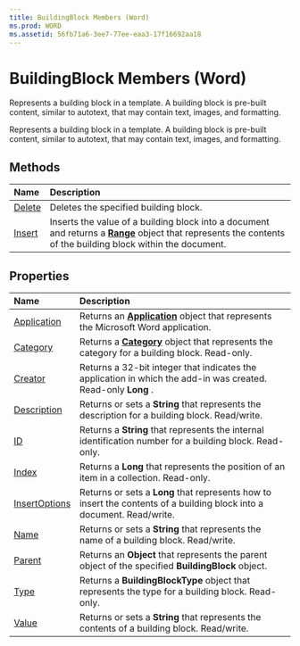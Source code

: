 ```yaml
---
title: BuildingBlock Members (Word)
ms.prod: WORD
ms.assetid: 56fb71a6-3ee7-77ee-eaa3-17f16692aa18
---
```



# BuildingBlock Members (Word)
Represents a building block in a template. A building block is pre-built content, similar to autotext, that may contain text, images, and formatting.

Represents a building block in a template. A building block is pre-built content, similar to autotext, that may contain text, images, and formatting.


## Methods



|**Name**|**Description**|
|:-----|:-----|
|[Delete](buildingblock-delete-method-word.md)|Deletes the specified building block.|
|[Insert](buildingblock-insert-method-word.md)|Inserts the value of a building block into a document and returns a  **[Range](range-object-word.md)** object that represents the contents of the building block within the document.|

## Properties



|**Name**|**Description**|
|:-----|:-----|
|[Application](buildingblock-application-property-word.md)|Returns an  **[Application](application-object-word.md)** object that represents the Microsoft Word application.|
|[Category](buildingblock-category-property-word.md)|Returns a  **[Category](category-object-word.md)** object that represents the category for a building block. Read-only.|
|[Creator](buildingblock-creator-property-word.md)|Returns a 32-bit integer that indicates the application in which the add-in was created. Read-only  **Long** .|
|[Description](buildingblock-description-property-word.md)|Returns or sets a  **String** that represents the description for a building block. Read/write.|
|[ID](buildingblock-id-property-word.md)|Returns a  **String** that represents the internal identification number for a building block. Read-only.|
|[Index](buildingblock-index-property-word.md)|Returns a  **Long** that represents the position of an item in a collection. Read-only.|
|[InsertOptions](buildingblock-insertoptions-property-word.md)|Returns or sets a  **Long** that represents how to insert the contents of a building block into a document. Read/write.|
|[Name](buildingblock-name-property-word.md)|Returns or sets a  **String** that represents the name of a building block. Read/write.|
|[Parent](buildingblock-parent-property-word.md)|Returns an  **Object** that represents the parent object of the specified **BuildingBlock** object.|
|[Type](buildingblock-type-property-word.md)|Returns a  **BuildingBlockType** object that represents the type for a building block. Read-only.|
|[Value](buildingblock-value-property-word.md)|Returns or sets a  **String** that represents the contents of a building block. Read/write.|

